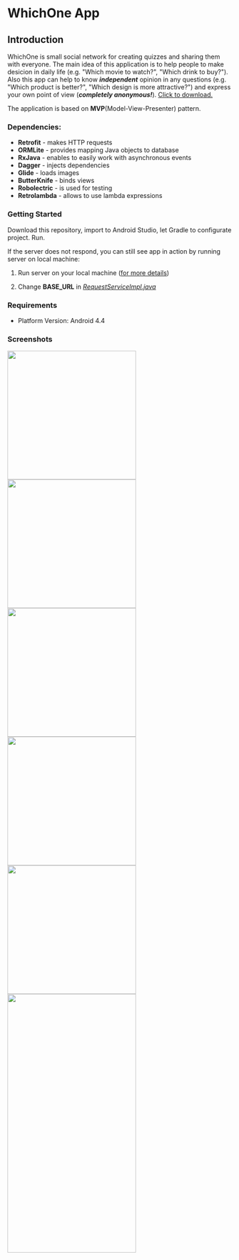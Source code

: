 # WhichOne App

## Introduction

WhichOne is small social network for creating quizzes and sharing them with everyone. The main idea of this application is to help people          to make desicion in daily life (e.g. "Which movie to watch?", "Which drink to buy?"). Also this app can help to know ***independent***  opinion in any questions (e.g. "Which product is better?", "Which design is more attractive?") and express your own point of view (***completely anonymous!***). [Click to download.](https://github.com/l-o-b-s-t-e-r/which-one-android/releases)

The application is based on **MVP**(Model-View-Presenter) pattern.

### Dependencies:

* **Retrofit** - makes HTTP requests
* **ORMLite** - provides mapping Java objects to database
* **RxJava** - enables to easily work with asynchronous events
* **Dagger** - injects dependencies
* **Glide** - loads images
* **ButterKnife** - binds views
* **Robolectric** - is used for testing
* **Retrolambda** - allows to use lambda expressions

### Getting Started

Download this repository, import to Android Studio, let Gradle to configurate project. Run.

If the server does not respond, you can still see app in action by running server on local machine:

1. Run server on your local machine ([for more details](https://github.com/l-o-b-s-t-e-r/which-one-server))

2. Change **BASE_URL** in *[RequestServiceImpl.java](https://github.com/l-o-b-s-t-e-r/which-one-android/blob/master/app/src/main/java/com/android/project/api/RequestServiceImpl.java)*

### Requirements

* Platform Version: Android 4.4

### Screenshots

<img src="https://github.com/l-o-b-s-t-e-r/which-one-android/blob/master/screenshots/log_in_screen.png" width="288">
<img src="https://github.com/l-o-b-s-t-e-r/which-one-android/blob/master/screenshots/wall_screen.png" width="288">
<img src="https://github.com/l-o-b-s-t-e-r/which-one-android/blob/master/screenshots/home_wall_screen.png" width="288">
<img src="https://github.com/l-o-b-s-t-e-r/which-one-android/blob/master/screenshots/detail_screen.png" width="288">
<img src="https://github.com/l-o-b-s-t-e-r/which-one-android/blob/master/screenshots/new_screen.png" width="288">
<img src="https://github.com/l-o-b-s-t-e-r/which-one-android/blob/master/screenshots/demo.gif" width="288" height="579">


